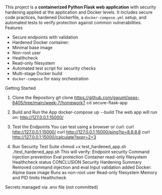 This project is a **containerized Python Flask web application** with security hardening applied at the application and Docker levels. It includes secure code practices, hardened Dockerfile, a `docker-compose.yml` setup, and automated tests to verify protection against common vulnerabilities.
Features
- Secure endpoints with validation
-  Hardened Docker container:
  - Minimal base image
  - Non-root user
  - Healthcheck
  - Read-only filesystem
- Automated test script for security checks
-  Multi-stage Docker build
- `docker-compose` for easy orchestration

Getting Started
1. Clone the Repository
git clone https://github.com/gwuml/seas-8405/tree/main/week-7/homework7
cd secure-flask-app
2. Build and Run the App
docker-compose up --build
The web app will run on:
http://127.0.0.1:15000/
3. Test the Endpoints
You can test using a browser or curl:
curl http://127.0.0.1:15000/
curl http://127.0.0.1:15000/ping?ip=8.8.8.8
curl http://127.0.0.1:15000/calculate?expr=2+3

4. Run Security Test Suite
chmod +x test_hardened_app.sh
./test_hardened_app.sh
This will verify:
Endpoint security
Command injection prevention
Eval protection
Container read-only filesystem
Healthcheck status
CONCLUSION
 Security Hardening Summary
 Removed command injection and eval
 Input validation added
 Docker:
Alpine base image
Runs as non-root user
Read-only filesystem
Memory and PID limits
Healthcheck

Secrets managed via .env file (not committed)
